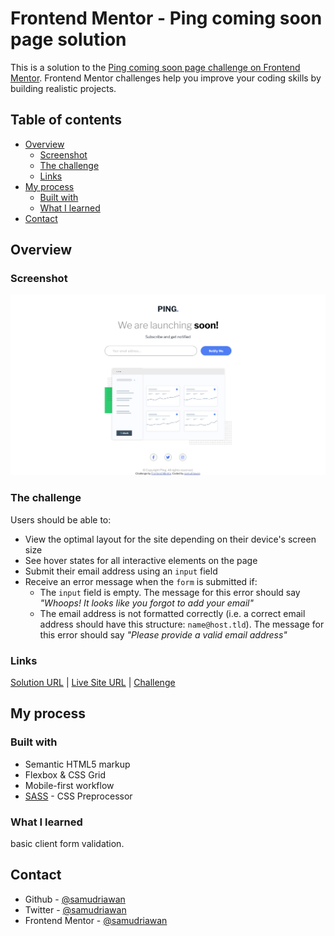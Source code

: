 # Frontend Mentor - Ping coming soon page solution

This is a solution to the [Ping coming soon page challenge on Frontend Mentor](https://www.frontendmentor.io/challenges/ping-single-column-coming-soon-page-5cadd051fec04111f7b848da). Frontend Mentor challenges help you improve your coding skills by building realistic projects.

## Table of contents

- [Overview](#overview)
  - [Screenshot](#screenshot)
  - [The challenge](#the-challenge)
  - [Links](#links)
- [My process](#my-process)
  - [Built with](#built-with)
  - [What I learned](#what-i-learned)
- [Contact](#contact)

## Overview

### Screenshot

![Preview Screenshot](images/Screenshot.png)

### The challenge

Users should be able to:

- View the optimal layout for the site depending on their device's screen size
- See hover states for all interactive elements on the page
- Submit their email address using an `input` field
- Receive an error message when the `form` is submitted if:
  - The `input` field is empty. The message for this error should say _"Whoops! It looks like you forgot to add your email"_
  - The email address is not formatted correctly (i.e. a correct email address should have this structure: `name@host.tld`). The message for this error should say _"Please provide a valid email address"_

### Links

[Solution URL](https://www.frontendmentor.io/solutions/responsive-mobilefirst-with-sass-using-flexbox-and-grid-TOnHHH_dT) |
[Live Site URL](https://samudriawan.github.io/ping-coming-soon-page-frontendmentor/) |
[Challenge](https://www.frontendmentor.io/challenges/ping-single-column-coming-soon-page-5cadd051fec04111f7b848da)

## My process

### Built with

- Semantic HTML5 markup
- Flexbox & CSS Grid
- Mobile-first workflow
- [SASS](https://sass-lang.com/) - CSS Preprocessor

### What I learned

basic client form validation.

## Contact

- Github - [@samudriawan](https://github.com/samudriawan/)
- Twitter - [@samudriawan](https://twitter.com/samudriawan)
- Frontend Mentor - [@samudriawan](https://www.frontendmentor.io/profile/samudriawan)
